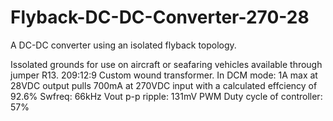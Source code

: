 # Flyback-DC-DC-Converter-270-28
A DC-DC converter using an isolated flyback topology.

Issolated grounds for use on aircraft or seafaring vehicles available through jumper R13.
209:12:9 Custom wound transformer.
In DCM mode:
1A max at 28VDC output pulls 700mA at 270VDC input with a calculated effciency of 92.6%
Swfreq: 66kHz
Vout p-p ripple: 131mV
PWM Duty cycle of controller: 57%
